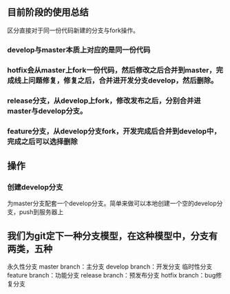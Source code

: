 

## 目前阶段的使用总结

区分直接对于同一份代码新建的分支与fork操作。

### develop与master本质上对应的是同一份代码

### hotfix会从master上fork一份代码，然后修改之后合并到master，完成线上问题修复，修复之后，合并进开发分支develop，然后删除。

### release分支，从develop上fork，修改发布之后，分别合并进master与develop分支。

### feature分支，从develop分支fork，开发完成后合并到develop中，完成之后可以选择删除


## 操作

### 创建develop分支

为master分支配套一个develop分支。简单来做可以本地创建一个空的develop分支，push到服务器上


## 我们为git定下一种分支模型，在这种模型中，分支有两类，五种

永久性分支
master branch：主分支
develop branch：开发分支
临时性分支
feature branch：功能分支
release branch：预发布分支
hotfix branch：bug修复分支
